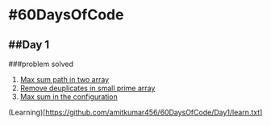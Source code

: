 #60DaysOfCode
=============

##Day 1
-------
###problem solved

1. [Max sum path in two array](https://practice.geeksforgeeks.org/problems/max-sum-path-in-two-arrays/1/?track=amazon-arrays&batchId=192)
2. [Remove deuplicates in small prime array](https://practice.geeksforgeeks.org/problems/remove-duplicates-in-small-prime-array/1/?track=amazon-arrays&batchId=192)
3. [Max sum in the configuration](https://practice.geeksforgeeks.org/problems/max-sum-in-the-configuration/1/?track=amazon-arrays&batchId=192)

(Learning)[https://github.com/amitkumar456/60DaysOfCode/Day1/learn.txt]
